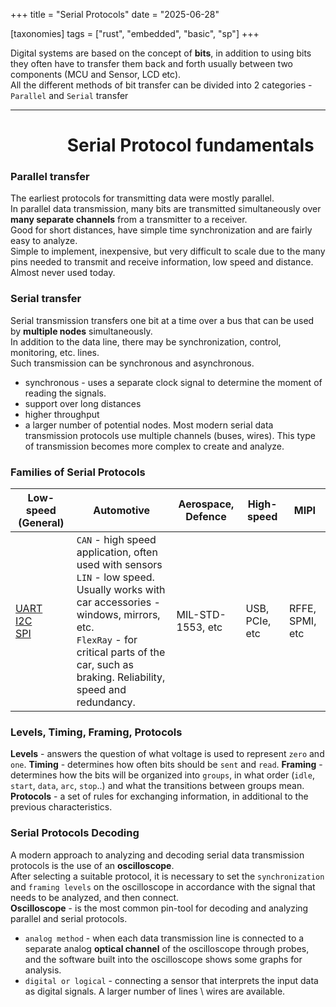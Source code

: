 +++
title = "Serial Protocols"
date = "2025-06-28"

[taxonomies]
tags = ["rust", "embedded", "basic", "sp"]
+++

Digital systems are based on the concept of **bits**, in addition to using bits they often have to transfer them back and forth usually between two components (MCU and Sensor, LCD etc).  
All the different methods of bit transfer can be divided into 2 categories - `Parallel` and `Serial` transfer  

<!-- more -->
---

# &emsp;&emsp;&emsp; Serial Protocol fundamentals

### Parallel transfer 
The earliest protocols for transmitting data were mostly parallel.  
In parallel data transmission, many bits are transmitted simultaneously over **many separate channels** from a transmitter to a receiver.  
Good for short distances, have simple time synchronization and are fairly easy to analyze.  
Simple to implement, inexpensive, but very difficult to scale due to the many pins needed to transmit and receive information, low speed and distance. Almost never used today.

### Serial transfer 
Serial transmission transfers one bit at a time over a bus that can be used by **multiple nodes** simultaneously.  
In addition to the data line, there may be synchronization, control, monitoring, etc. lines.  
Such transmission can be synchronous and asynchronous.  
* synchronous - uses a separate clock signal to determine the moment of reading the signals.
* support over long distances
* higher throughput
* a larger number of potential nodes.
Most modern serial data transmission protocols use multiple channels (buses, wires). This type of transmission becomes more complex to create and analyze.  

### Families of Serial Protocols

| **Low-speed (General)**                                                                                                                                         | **Automotive**                                                                                                                                                                                                                                   | **Aerospace**, **Defence** | **High-speed** | **MIPI** |
|-----------------------------------------------------------------------------------------------------------------------------------------------------------------|--------------------------------------------------------------------------------------------------------------------------------------------------------------------------------------------------------------------------------------------------| ----- | ----- |----- |
| [UART](https://maltsev-dev.github.io/emb-sp-uart/)</br> [I2C](https://maltsev-dev.github.io/emb-sp-i2c/) </br> [SPI](https://maltsev-dev.github.io/emb-sp-spi/) | `CAN` - high speed application, often used with sensors </br> `LIN` - low speed. Usually works with car accessories - windows, mirrors, etc. </br>`FlexRay` - for critical parts of the car, such as braking. Reliability, speed and redundancy. | MIL-STD-1553, etc | USB, PCIe, etc | RFFE, SPMI, etc |

### Levels, Timing, Framing, Protocols
**Levels** - answers the question of what voltage is used to represent `zero` and `one`.
**Timing** - determines how often bits should be `sent` and `read`.
**Framing** - determines how the bits will be organized into `groups`, in what order (`idle`, `start`, `data`, `arc`, `stop`..) and what the transitions between groups mean.
**Protocols** - a set of rules for exchanging information, in additional to the previous characteristics.

### Serial Protocols Decoding
A modern approach to analyzing and decoding serial data transmission protocols is the use of an **oscilloscope**.  
After selecting a suitable protocol, it is necessary to set the `synchronization` and `framing levels` on the oscilloscope in accordance with the signal that needs to be analyzed, and then connect.  
**Oscilloscope** - is the most common pin-tool for decoding and analyzing parallel and serial protocols.
* `analog method` - when each data transmission line is connected to a separate analog **optical channel** of the oscilloscope through probes, and the software built into the oscilloscope shows some graphs for analysis.
* `digital or logical` - connecting a sensor that interprets the input data as digital signals. A larger number of lines \ wires are available.